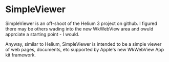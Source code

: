 # SimpleViewer


SimpleViewer is an off-shoot of the Helium 3 project on github.  I figured
there may be others wading into the new WkWebView area and owuld apprciate
a starting point - I would.

Anyway, similar to Helium, SimpleViewer is intended to be a simple viewer
of web pages, documents, etc supported by Apple's new WkWebView App kit
framework.

